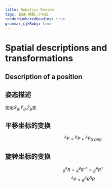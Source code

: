 ```yaml
---
title: Robotics Review
tags: 新建,模板,小书匠
renderNumberedHeading: true
grammar_cjkRuby: true
---
```


# Spatial descriptions and transformations
## Description of a position
## 姿态描述
使用$\hat{X}_B$,$\hat{Y}_B$,$\hat{Z}_B$来

## 平移坐标的变换
$$
{}^AP = {}^BP + {}^AP_{B\ ORG}
$$

## 旋转坐标的变换
$$
{}^A_BR={}^B_AR^{-1}={}^A_BR^T
$$
$$
{}^AP = {}^A_BR{}^BP
$$

